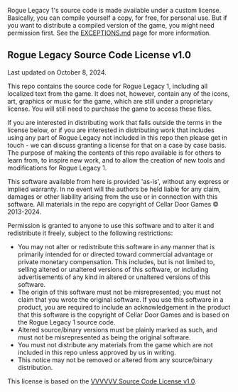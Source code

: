 Rogue Legacy 1's source code is made available under a custom license. Basically, you can compile yourself a copy, for free, for personal use. But if you want to distribute a compiled version of the game, you might need permission first. See the [EXCEPTIONS.md](EXCEPTIONS.md) page for more information.

Rogue Legacy Source Code License v1.0
-------------------------------------
Last updated on October 8, 2024.

This repo contains the source code for Rogue Legacy 1, including all localized text from the game. It does not, however, contain any of the icons, art, graphics or music for the game, which are still under a proprietary license. You will still need to purchase the game to access these files.

If you are interested in distributing work that falls outside the terms in the license below, or if you are interested in distributing work that includes using any part of Rogue Legacy not included in this repo then please get in touch - we can discuss granting a license for that on a case by case basis. The purpose of making the contents of this repo available is for others to learn from, to inspire new work, and to allow the creation of new tools and modifications for Rogue  Legacy 1.

This software available from here is provided 'as-is', without any express or implied warranty. In no event will the authors be held liable for any claim, damages or other liability arising from the use or in connection with this software. All materials in the repo are copyright of Cellar Door Games © 2013-2024.

Permission is granted to anyone to use this software and to alter it and redistribute it freely, subject to the following restrictions:

 - You may not alter or redistribute this software in any manner that is primarily intended for or directed toward commercial advantage or private monetary compensation. This includes, but is not limited to, selling altered or unaltered versions of this software, or including advertisements of any kind in altered or unaltered versions of this software.
 - The origin of this software must not be misrepresented; you must not claim that you wrote the original software. If you use this software in a product, you are required to include an acknowledgement in the product that this software is the copyright of Cellar Door Games and is based on the Rogue Legacy 1 source code.
 - Altered source/binary versions must be plainly marked as such, and must not be misrepresented as being the original software.
 - You must not distribute any materials from the game which are not included in this repo unless approved by us in writing. 
 - This notice may not be removed or altered from any source/binary distribution.

This license is based on the [VVVVVV Source Code License v1.0](https://github.com/TerryCavanagh/VVVVVV/blob/master/LICENSE.md).
